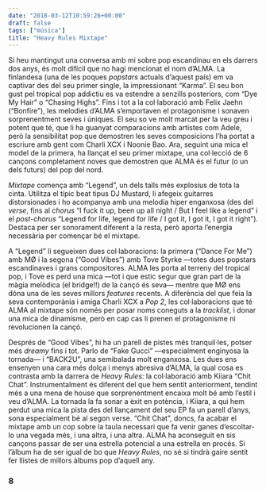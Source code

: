 ```yaml
---
date: "2018-03-12T10:59:26+00:00"
draft: false
tags: ["música"]
title: "Heavy Rules Mixtape"
---
```

Si heu mantingut una conversa amb mi sobre pop escandinau en els darrers dos anys, és molt difícil que no hagi mencionat el nom d’ALMA. La finlandesa (una de les poques *popstars* actuals d’aquest país) em va captivar des del seu primer single, la impressionant “Karma”. El seu bon gust pel tropical pop addictiu es va estendre a senzills posteriors, com “Dye My Hair” o “Chasing Highs”. Fins i tot a la col·laboració amb Felix Jaehn (“Bonfire”), les melodies d’ALMA s’emportaven el protagonisme i sonaven sorprenentment seves i úniques. El seu so ve molt marcat per la veu greu i potent que té, que li ha guanyat comparacions amb artistes com Adele, però la sensibilitat pop que demostren les seves composicions l’ha portat a escriure amb gent com Charli XCX i Noonie Bao. Ara, seguint una mica el model de la primera, ha llançat el seu primer mixtape, una col·lecció de 6 cançons completament noves que demostren que ALMA és el futur (o un dels futurs) del pop del nord.

<!-- more -->

*Mixtape* comença amb “Legend”, un dels talls més explosius de tota la cinta. Utilitza el típic beat tipus DJ Mustard, li afegeix guitarres distorsionades i ho acompanya amb una melodia hiper enganxosa (des del *verse*, fins al *chorus* “I fuck it up, been up all night / But I feel like a legend” i el *post-chorus* “Legend for life, legend for life / I got it, I got it, I got it right”). Destaca per ser sonorament diferent a la resta, però aporta l’energia necessària per començar bé el mixtape.

A “Legend” li segueixen dues col·laboracions: la primera (“Dance For Me”) amb MØ i la segona (“Good Vibes”) amb Tove Styrke —totes dues popstars escandinaves i grans compositores. ALMA les porta al terreny del tropical pop, i Tove es perd una mica —tot i que estic segur que gran part de la màgia melòdica (el bridge!!) de la cançó és seva— mentre que MØ ens dóna una de les seves millors *features* recents. A diferència del que feia la seva contemporània i amiga Charli XCX a *Pop 2*, les col·laboracions que té ALMA al mixtape són només per posar noms coneguts a la *tracklist*, i donar una mica de dinamisme, però en cap cas li prenen el protagonisme ni revolucionen la cançó. 

Després de “Good Vibes”, hi ha un parell de pistes més tranquil·les, potser més *dreamy* fins i tot. Parlo de “Fake Gucci” —especialment enginyosa la tornada— i “BACK2U”, una semibalada molt enganxosa. Les dues ens ensenyen una cara més dolça i menys abresiva d’ALMA, la qual cosa es contrasta amb la darrera de *Heavy Rules*: la col·laboració amb Kiiara “Chit Chat”. Instrumentalment és diferent del que hem sentit anteriorment, tendint més a una mena de house que sorprenentment encaixa molt bé amb l’estil i veu d’ALMA. La tornada la fa sonar a èxit en potència, i Kiiara, a qui hem perdut una mica la pista des del llançament del seu EP fa un parell d’anys, sona especialment bé al segon verse. “Chit Chat”, doncs, fa acabar el mixtape amb un cop sobre la taula necessari que fa venir ganes d’escoltar-lo una vegada més, i una altra, i una altra. ALMA ha aconseguit en sis cançons passar de ser una estrella potencial a una estrella en procés. Si l’àlbum ha de ser igual de bo que *Heavy Rules*, no sé si tindrà gaire sentit fer llistes de millors àlbums pop d’aquell any. 

### 8